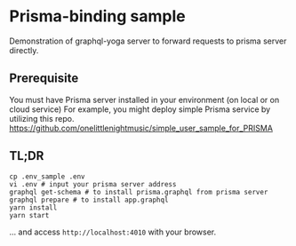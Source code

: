 # Prisma-binding sample

Demonstration of graphql-yoga server to forward requests to prisma server directly.

## Prerequisite

You must have Prisma server installed in your environment (on local or on cloud service)
For example, you might deploy simple Prisma service by utilizing this repo.
https://github.com/onelittlenightmusic/simple_user_sample_for_PRISMA

## TL;DR

```
cp .env_sample .env
vi .env # input your prisma server address
graphql get-schema # to install prisma.graphql from prisma server
graphql prepare # to install app.graphql
yarn install
yarn start
```

... and access `http://localhost:4010` with your browser.